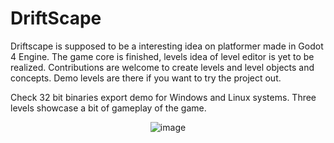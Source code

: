 # DriftScape

Driftscape is supposed to  be a interesting idea on platformer made in Godot 4 Engine. The game core is finished, levels idea of level editor is yet to be realized.
Contributions are welcome to create levels and level objects and concepts. Demo levels are there if you want to try the project out.

Check 32 bit binaries export demo for Windows and Linux systems. Three levels showcase a bit of gameplay of the game.
<div align="center">
  
![image](https://github.com/serifpersia/driftscape/assets/62844718/c25a970a-ba76-461c-b0a8-fe3e2e832650)

</div>
